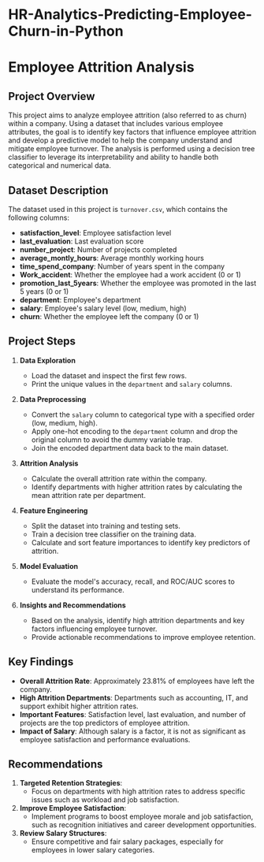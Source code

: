 # HR-Analytics-Predicting-Employee-Churn-in-Python

# Employee Attrition Analysis

## Project Overview

This project aims to analyze employee attrition (also referred to as churn) within a company. Using a dataset that includes various employee attributes, the goal is to identify key factors that influence employee attrition and develop a predictive model to help the company understand and mitigate employee turnover. The analysis is performed using a decision tree classifier to leverage its interpretability and ability to handle both categorical and numerical data.

## Dataset Description

The dataset used in this project is `turnover.csv`, which contains the following columns:
- **satisfaction_level**: Employee satisfaction level
- **last_evaluation**: Last evaluation score
- **number_project**: Number of projects completed
- **average_montly_hours**: Average monthly working hours
- **time_spend_company**: Number of years spent in the company
- **Work_accident**: Whether the employee had a work accident (0 or 1)
- **promotion_last_5years**: Whether the employee was promoted in the last 5 years (0 or 1)
- **department**: Employee's department
- **salary**: Employee's salary level (low, medium, high)
- **churn**: Whether the employee left the company (0 or 1)

## Project Steps

1. **Data Exploration**
   - Load the dataset and inspect the first few rows.
   - Print the unique values in the `department` and `salary` columns.

2. **Data Preprocessing**
   - Convert the `salary` column to categorical type with a specified order (low, medium, high).
   - Apply one-hot encoding to the `department` column and drop the original column to avoid the dummy variable trap.
   - Join the encoded department data back to the main dataset.

3. **Attrition Analysis**
   - Calculate the overall attrition rate within the company.
   - Identify departments with higher attrition rates by calculating the mean attrition rate per department.

4. **Feature Engineering**
   - Split the dataset into training and testing sets.
   - Train a decision tree classifier on the training data.
   - Calculate and sort feature importances to identify key predictors of attrition.

5. **Model Evaluation**
   - Evaluate the model's accuracy, recall, and ROC/AUC scores to understand its performance.
  
6. **Insights and Recommendations**
   - Based on the analysis, identify high attrition departments and key factors influencing employee turnover.
   - Provide actionable recommendations to improve employee retention.

## Key Findings

- **Overall Attrition Rate**: Approximately 23.81% of employees have left the company.
- **High Attrition Departments**: Departments such as accounting, IT, and support exhibit higher attrition rates.
- **Important Features**: Satisfaction level, last evaluation, and number of projects are the top predictors of employee attrition.
- **Impact of Salary**: Although salary is a factor, it is not as significant as employee satisfaction and performance evaluations.

## Recommendations

1. **Targeted Retention Strategies**:
   - Focus on departments with high attrition rates to address specific issues such as workload and job satisfaction.
2. **Improve Employee Satisfaction**:
   - Implement programs to boost employee morale and job satisfaction, such as recognition initiatives and career development opportunities.
3. **Review Salary Structures**:
   - Ensure competitive and fair salary packages, especially for employees in lower salary categories.


